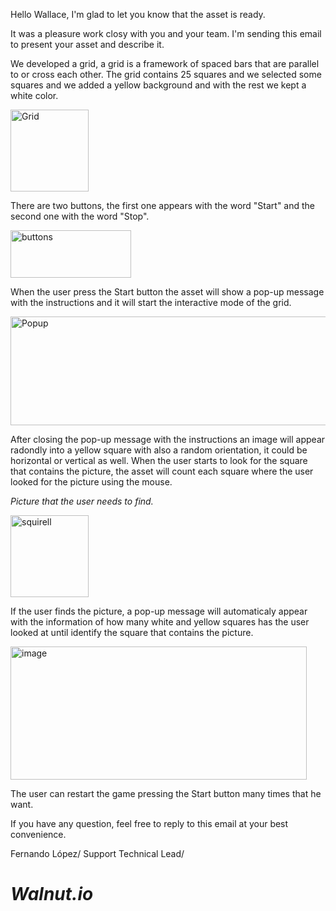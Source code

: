 Hello Wallace, I'm glad to let you know that the asset is ready.

It was a pleasure work closy with you and your team. I'm sending this email to present your asset and describe it.

We developed a grid, a grid is a framework of spaced bars that are parallel to or cross each other. 
The grid contains 25 squares and we selected some squares and we added a yellow background and with the rest we kept a white color.

<img width="125" height="131" alt="Grid" src="https://github.com/user-attachments/assets/3577c261-9928-469e-906c-a8abd793e8b2" />


There are two buttons, the first one appears with the word "Start" and the second one with the word "Stop". 

<img width="193" height="76" alt="buttons" src="https://github.com/user-attachments/assets/c3573c75-d75d-4e14-abc0-77f9adcaf345" />


When the user press the Start button the asset will show a pop-up message with the instructions and it will start the interactive mode of the grid.


<img width="521" height="174" alt="Popup" src="https://github.com/user-attachments/assets/1f51d30d-f615-4513-9372-f14164d921cf" />


After closing the pop-up message with the instructions an image will appear radondly into a yellow square with also a random orientation, it could be horizontal or vertical as well.
When the user starts to look for the square that contains the picture, the asset will count each square where the user looked for the picture using the mouse.


*Picture that the user needs to find.*

<img width="125" height="131" alt="squirell" src="https://github.com/user-attachments/assets/869e5637-6613-4811-8811-38b35a99250e" />



If the user finds the picture, a pop-up message will automaticaly appear with the information of how many white and yellow squares has the user looked at until identify the square that contains the picture.

<img width="474" height="213" alt="image" src="https://github.com/user-attachments/assets/94f975f6-0fb9-4e72-baaf-391b013cdadf" />



The user can restart the game pressing the Start button many times that he want.

If you have any question, feel free to reply to this email at your best convenience.

Fernando López/ Support Technical Lead/ 

# *Walnut.io*
